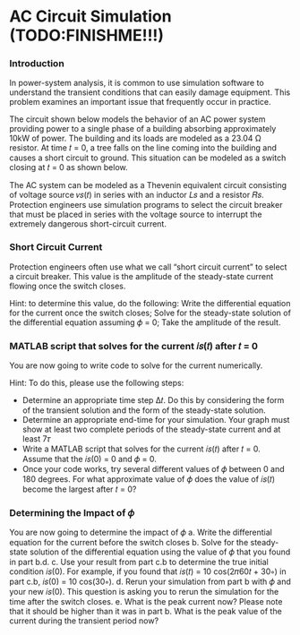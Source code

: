 # AC Circuit Simulation (TODO:FINISHME!!!)
### Introduction
In power-system analysis, it is common to use simulation software to understand the transient conditions that can easily damage equipment. This problem examines an important issue that frequently occur in practice.

The circuit shown below models the behavior of an AC power system providing power to a single phase of a building absorbing approximately 10kW of power. The building and its loads are modeled as a 23.04 Ω resistor. At time 𝑡 = 0, a tree falls on the line coming into the building and causes a short circuit to ground. This situation can be modeled as a switch closing at 𝑡 = 0 as shown below.

The AC system can be modeled as a Thevenin equivalent circuit consisting of voltage source 𝑣𝑠(𝑡) in series with an inductor 𝐿𝑠 and a resistor 𝑅𝑠. Protection engineers use simulation programs to select the circuit breaker that must be placed in series with the voltage source to interrupt the extremely dangerous short-circuit current.

### Short Circuit Current
Protection engineers often use what we call “short circuit current” to select a circuit breaker. This value is the amplitude of the steady-state current flowing once the switch closes.

Hint: to determine this value, do the following: Write the differential equation for the current once the switch closes; Solve for the steady-state solution of the differential equation assuming 𝜙 = 0; Take the amplitude of the result.

### MATLAB script that solves for the current 𝑖𝑠(𝑡) after 𝑡 = 0
You are now going to write code to solve for the current numerically.

Hint: To do this, please use the following steps: 
  * Determine an appropriate time step Δ𝑡. Do this by considering the form of the transient solution and the form of the steady-state solution.
  * Determine an appropriate end-time for your simulation. Your graph must show at least two complete periods of the steady-state current and at least 7𝜏
  * Write a MATLAB script that solves for the current 𝑖𝑠(𝑡) after 𝑡 = 0. Assume that the 𝑖𝑠(0) = 0 and 𝜙 = 0.
  * Once your code works, try several different values of 𝜙 between 0 and 180 degrees. For what approximate value of 𝜙 does the value of 𝑖𝑠(𝑡) become the largest after 𝑡 = 0? 

### Determining the Impact of 𝜙
You are now going to determine the impact of 𝜙
  a. Write the differential equation for the current before the switch closes
  b. Solve for the steady-state solution of the differential equation using the value of 𝜙 that you found in part b.d.
  c. Use your result from part c.b to determine the true initial condition 𝑖𝑠(0). For example, if you found that 𝑖𝑠(𝑡) = 10 cos(2𝜋60𝑡 + 30∘) in part c.b, 𝑖𝑠(0) = 10 cos(30∘).
  d. Rerun your simulation from part b with 𝜙 and your new 𝑖𝑠(0). This question is asking you to rerun the simulation for the time after the switch closes.
  e. What is the peak current now? Please note that it should be higher than it was in part b. What is the peak value of the current during the transient period now? 
